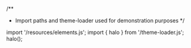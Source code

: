 <!--
type: template
name: button
-->
/**
 * Import paths and theme-loader used for demonstration purposes
 */

import '/resources/elements.js';
import { halo } from '/theme-loader.js';
halo();
